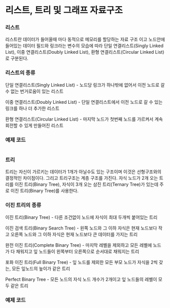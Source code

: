 # 리스트, 트리 및 그래프 자료구조

### 리스트

리스트란 데이터가 들어올때 마다 동적으로 메모리를 할당하는 자료 구조 이고 노드안에 들어있는 데이터 필드와 링크라는 변수의 모습에 따라 단일 연결리스트(Singly Linked List), 이중 연결리스트(Doubly Linked List), 환형 연결리스트(Circular Linked List)로 구분된다.

### 리스트의 종류

단일 연결리스트(Singly Linked List) - 노드당 링크가 하나밖에 없어서 이전 노드로 갈 수 없는 번거로움이 있는 리스트

이중 연결리스트(Doubly Linked List) -  단일 연결리스트에서 이전 노드로 갈 수 있는 링크를 하나 더 추가한 리스트

환형 연결리스트(Circular Linked List) - 마지막 노드가 첫번째 노드를 가르켜서 계속 회전할 수 있게 만들어진 리스트

### 예제 코드

```

```

### 트리

트리는 자신이 가르키는 데이터가 1개가 아닐수도 있는 구조이며 이것은 선형구조와의 결정적인 차이점이다. 그리고 트리구조는 계층 구조를 가진다.
자식 노드가 2개 오는 트리를 이진 트리(Binary Tree), 자식이 3개 오는 삼진 트리(Ternary Tree)가 있는데 주로 이진 트리(Binary Tree)를 사용한다.

### 이진 트리의 종류

이진 트리(Binary Tree) - 다른 조건없이 노드에 자식이 최대 두개씩 붙어있는 트리

이진 검색 트리(Binary Search Tree) - 왼쪽 노드와 그 이하 자식은 현재 노드보다 작고 오른쪽 노드와 그 이하 자식은 현재 노드보다 큰 데이터를 가지는 트리

완전 이진 트리(Complete Binary Tree) - 마지막 레벨을 제외하고 모든 레벨에 노드가 다 채워지고 잎 노드들이 왼쪽부터 오른쪽으로 순서대로 채워지는 트리

포화 이진 트리(Full Binary Tree) - 잎 노드를 제외한 모든 부모 노드가 자식을 2씩 갖는, 모든 잎노드의 높이가 같은 트리

Perfect Binary Tree - 모든 노드의 자식 노드 개수가 2개이고 잎 노드들의 레벨이 모두 같은 트리

### 예제 코드

```

```

